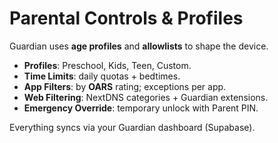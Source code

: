 
# Parental Controls & Profiles

Guardian uses **age profiles** and **allowlists** to shape the device.

- **Profiles**: Preschool, Kids, Teen, Custom.
- **Time Limits**: daily quotas + bedtimes.
- **App Filters**: by **OARS** rating; exceptions per app.
- **Web Filtering**: NextDNS categories + Guardian extensions.
- **Emergency Override**: temporary unlock with Parent PIN.

Everything syncs via your Guardian dashboard (Supabase).
